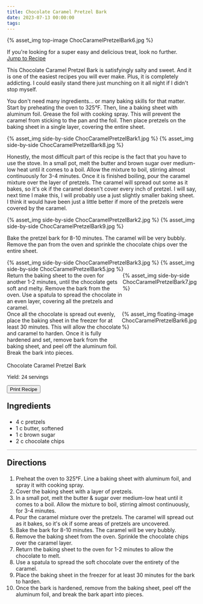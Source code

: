 ```yaml
---
title: Chocolate Caramel Pretzel Bark
date: 2023-07-13 00:00:00
tags:
---
```


{% asset_img top-image ChocCaramelPretzelBark6.jpg %}
<div class="post-body">
If you're looking for a super easy and delicious treat, look no further. 

<br>
<!--more-->

<a class="jump-to-recipe-btn" href="#recipejump"> 
    Jump to Recipe
</a>

This Chocolate Caramel Pretzel Bark is satisfyingly salty and sweet. And it is one of the easiest recipes you will ever make. Plus, it is completely addicting. I could easily stand there just munching on it all night if I didn't stop myself. 

You don't need many ingredients... or many baking skills for that matter. Start by preheating the oven to 325°F. Then, line a baking sheet with aluminum foil. Grease the foil with cooking spray. This will prevent the caramel from sticking to the pan and the foil. Then place pretzels on the baking sheet in a single layer, covering the entire sheet. 
<div style="display:flex;">
    {% asset_img side-by-side ChocCaramelPretzelBark1.jpg %}
    {% asset_img side-by-side ChocCaramelPretzelBark8.jpg %}
</div>

Honestly, the most difficult part of this recipe is the fact that you have to use the stove. In a small pot, melt the butter and brown sugar over medium-low heat until it comes to a boil. Allow the mixture to boil, stirring almost continuously for 3-4 minutes. Once it is finished boiling, pour the caramel mixture over the layer of pretzels. The caramel will spread out some as it bakes, so it's ok if the caramel doesn't cover every inch of pretzel. I will say, next time I make this, I will probably use a just slightly smaller baking sheet. I think it would have been just a little better if more of the pretzels were covered by the caramel. 
<div style="display:flex;">
    {% asset_img side-by-side ChocCaramelPretzelBark2.jpg %}
    {% asset_img side-by-side ChocCaramelPretzelBark9.jpg %}
</div>

Bake the pretzel bark for 8-10 minutes. The caramel will be very bubbly. Remove the pan from the oven and sprinkle the chocolate chips over the entire sheet. 
<div style="display:flex;">
    {% asset_img side-by-side ChocCaramelPretzelBark3.jpg %}
    {% asset_img side-by-side ChocCaramelPretzelBark5.jpg %}
</div>

<div style="display:flex;">
Return the baking sheet to the oven for another 1-2 minutes, until the chocolate gets soft and melty. Remove the bark from the oven. Use a spatula to spread the chocolate in an even layer, covering all the pretzels and caramel. 
<div>
    {% asset_img side-by-side ChocCaramelPretzelBark7.jpg %}
</div>
</div>

<div style="display:flex;">
Once all the chocolate is spread out evenly, place the baking sheet in the freezer for at least 30 minutes. This will allow the chocolate and caramel to harden. Once it is fully hardened and set, remove bark from the baking sheet, and peel off the aluminum foil. Break the bark into pieces. 
<div>
    {% asset_img floating-image ChocCaramelPretzelBark6.jpg %}
</div>
</div>

<br>
</div>

<div id="recipejump"></div>
<div id="recipe">
    <div class="recipe-box">
        <div class="recipe-title-box">
            <div>
                <div class="recipe-title-box-title">
                    <div class="recipe-title-box-header">Chocolate Caramel Pretzel Bark</div>
                </div>
                <p class="recipe-title-box-title" style="font-family: Arial;">Yield: 24 servings</p>
            </div>
            <!-- {% asset_img recipe-title-box-img ChocCaramelPretzelBark6.jpg %} -->
            <button class="print-recipe"
                    type="button"
                    onclick="printDIV('recipe')" >
                Print Recipe
            </button>
        </div>
        <p style="font-size:150%;"><b>Ingredients</b></p>
        <ul class="post-body">
                <li>4 c pretzels</li>
                <li>1 c butter, softened</li>
                <li>1 c brown sugar</li>
                <li>2 c chocolate chips</li>
        </ul>
        <hr style="height:1px;background-color:rgb(189, 189, 189) ">
        <p style="font-size:150%;"><b>Directions</b></p>
        <ol class="post-body">
            <li>Preheat the oven to 325°F. Line a baking sheet with aluminum foil, and spray it with cooking spray.</li>
            <li>Cover the baking sheet with a layer of pretzels.</li>
            <li>In a small pot, melt the butter & sugar over medium-low heat until it comes to a boil. Allow the mixture to boil, stirring almost continuously, for 3-4 minutes.</li>
            <li>Pour the caramel mixture over the pretzels. The caramel will spread out as it bakes, so it's ok if some areas of pretzels are uncovered.</li>
            <li>Bake the bark for 8-10 minutes. The caramel will be very bubbly.</li>
            <li>Remove the baking sheet from the oven. Sprinkle the chocolate chips over the caramel layer.</li>
            <li>Return the baking sheet to the oven for 1-2 minutes to allow the chocolate to melt.</li>
            <li>Use a spatula to spread the soft chocolate over the entirety of the caramel.</li>
            <li>Place the baking sheet in the freezer for at least 30 minutes for the bark to harden.</li>
            <li>Once the bark is hardened, remove from the baking sheet, peel off the aluminum foil, and break the bark apart into pieces.</li>
        </ol> 
    </div>
</div>

<br>
